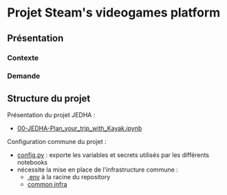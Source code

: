 # Projet Steam's videogames platform
## Présentation
### Contexte

### Demande

## Structure du projet

Présentation du projet JEDHA&nbsp;:
- [00-JEDHA-Plan_your_trip_with_Kayak.ipynb](00-JEDHA-Plan_your_trip_with_Kayak.ipynb)

Configuration commune du projet&nbsp;:
- [config.py](config.py)&nbsp;: exporte les variables et secrets utilisés par les différents notebooks
- nécessite la mise en place de l'infrastructure commune&nbsp;:
  - [.env](../../.env.sample) à la racine du repository
  - [common infra](../../common/README.md)
